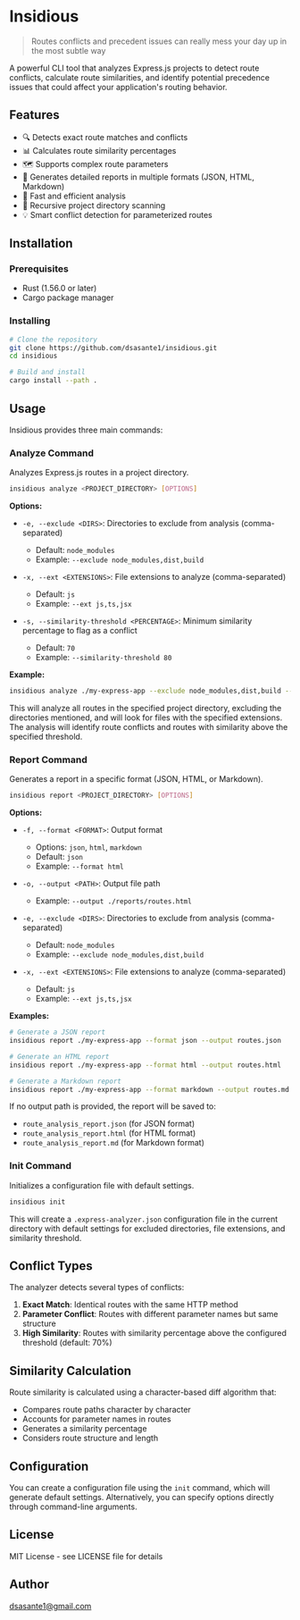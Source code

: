 # Insidious

> Routes conflicts and precedent issues can really mess your day up in the most subtle way

A powerful CLI tool that analyzes Express.js projects to detect route conflicts, calculate route similarities, and identify potential precedence issues that could affect your application's routing behavior.

## Features

- 🔍 Detects exact route matches and conflicts
- 📊 Calculates route similarity percentages
- 🗺️ Supports complex route parameters
- 📝 Generates detailed reports in multiple formats (JSON, HTML, Markdown)
- 🚀 Fast and efficient analysis
- 📁 Recursive project directory scanning
- 💡 Smart conflict detection for parameterized routes

## Installation

### Prerequisites

- Rust (1.56.0 or later)
- Cargo package manager

### Installing

```bash
# Clone the repository
git clone https://github.com/dsasante1/insidious.git
cd insidious

# Build and install
cargo install --path .
```

## Usage

Insidious provides three main commands:

### Analyze Command

Analyzes Express.js routes in a project directory.

```bash
insidious analyze <PROJECT_DIRECTORY> [OPTIONS]
```

**Options:**

- `-e, --exclude <DIRS>`: Directories to exclude from analysis (comma-separated)
  - Default: `node_modules`
  - Example: `--exclude node_modules,dist,build`

- `-x, --ext <EXTENSIONS>`: File extensions to analyze (comma-separated)
  - Default: `js`
  - Example: `--ext js,ts,jsx`

- `-s, --similarity-threshold <PERCENTAGE>`: Minimum similarity percentage to flag as a conflict
  - Default: `70`
  - Example: `--similarity-threshold 80`

**Example:**

```bash
insidious analyze ./my-express-app --exclude node_modules,dist,build --ext js,ts,jsx
```

This will analyze all routes in the specified project directory, excluding the directories mentioned, and will look for files with the specified extensions. The analysis will identify route conflicts and routes with similarity above the specified threshold.

### Report Command

Generates a report in a specific format (JSON, HTML, or Markdown).

```bash
insidious report <PROJECT_DIRECTORY> [OPTIONS]
```

**Options:**

- `-f, --format <FORMAT>`: Output format
  - Options: `json`, `html`, `markdown`
  - Default: `json`
  - Example: `--format html`

- `-o, --output <PATH>`: Output file path
  - Example: `--output ./reports/routes.html`

- `-e, --exclude <DIRS>`: Directories to exclude from analysis (comma-separated)
  - Default: `node_modules`
  - Example: `--exclude node_modules,dist,build`

- `-x, --ext <EXTENSIONS>`: File extensions to analyze (comma-separated)
  - Default: `js`
  - Example: `--ext js,ts,jsx`

**Examples:**

```bash
# Generate a JSON report
insidious report ./my-express-app --format json --output routes.json

# Generate an HTML report
insidious report ./my-express-app --format html --output routes.html

# Generate a Markdown report
insidious report ./my-express-app --format markdown --output routes.md
```

If no output path is provided, the report will be saved to:
- `route_analysis_report.json` (for JSON format)
- `route_analysis_report.html` (for HTML format)
- `route_analysis_report.md` (for Markdown format)

### Init Command

Initializes a configuration file with default settings.

```bash
insidious init
```

This will create a `.express-analyzer.json` configuration file in the current directory with default settings for excluded directories, file extensions, and similarity threshold.

## Conflict Types

The analyzer detects several types of conflicts:

1. **Exact Match**: Identical routes with the same HTTP method
2. **Parameter Conflict**: Routes with different parameter names but same structure
3. **High Similarity**: Routes with similarity percentage above the configured threshold (default: 70%)

## Similarity Calculation

Route similarity is calculated using a character-based diff algorithm that:
- Compares route paths character by character
- Accounts for parameter names in routes
- Generates a similarity percentage
- Considers route structure and length

## Configuration

You can create a configuration file using the `init` command, which will generate default settings. Alternatively, you can specify options directly through command-line arguments.

## License

MIT License - see LICENSE file for details

## Author

dsasante1@gmail.com